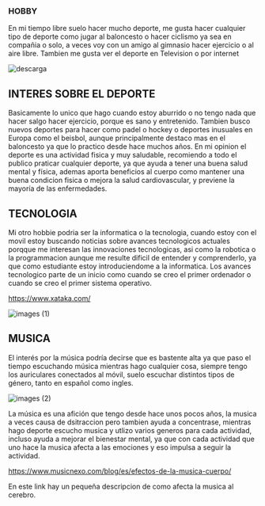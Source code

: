 ### HOBBY
En mi tiempo libre suelo hacer mucho deporte, me gusta hacer cualquier tipo de deporte como jugar al baloncesto o hacer ciclismo ya sea en compañia o solo, a veces voy con un amigo al gimnasio hacer ejercicio o al aire libre.
Tambien me gusta ver el deporte en Television o por internet 

![descarga](https://user-images.githubusercontent.com/71392489/93895225-e2c27700-fcef-11ea-8ce5-89ffb6c0a495.jpeg)

## INTERES SOBRE EL DEPORTE 
Basicamente lo unico que hago cuando estoy aburrido o no tengo nada que hacer salgo hacer ejercicio, porque es sano 
y entretenido.
Tambien busco nuevos deportes para hacer como padel o hockey o deportes inusuales en Europa como el beisbol, aunque principalmente destaco mas en el baloncesto ya que lo practico desde hace muchos años.
En mi opinion el deporte es una actividad fisica y muy saludable, recomiendo a todo el publico praticar cualquier deporte, ya que ayuda a tener una buena salud mental y física, ademas aporta beneficios al cuerpo como mantener una buena condicion fisica o mejora la salud cardiovascular, y previene la mayoría de las enfermedades. 

## TECNOLOGIA 
Mi otro hobbie podria ser la informatica o la tecnologia, cuando estoy con el movil estoy buscando noticias sobre avances tecnologicos actuales porqque me interesan las innovaciones tecnologicas, asi como la robotica  o la programmacion aunque me resulte dificil de entender y comprenderlo, ya que como estudiante estoy introduciendome a la informatica. 
Los avances tecnologico parte de un inicio como cuando se creo el primer ordenador o cuando se creo el primer sistema operativo.

https://www.xataka.com/

![images (1)](https://user-images.githubusercontent.com/71392489/93897859-de4b8d80-fcf2-11ea-9f2f-6e12970ed12a.jpeg)

## MUSICA 
El interés por la música podría decirse que es bastente alta ya que paso el tiempo escuchando música mientras hago cualquier cosa, siempre tengo los auriculares conectados al móvil, suelo escuchar distintos tipos de género, tanto en español como ingles.

![images (2)](https://user-images.githubusercontent.com/71392489/93903119-94fe3c80-fcf8-11ea-8cfb-f8117510231c.jpeg)

La música es una afición que tengo desde hace unos pocos años, la musica a veces causa de dsitraccion pero tambien ayuda a concentrase, mientras hago deporte escucho musica y utlizo varios generos para cada actividad, incluso ayuda a mejorar el bienestar mental, ya que con cada actividad que uno hace la musica afecta a las emociones y eso impulsa a seguir la actividad. 

https://www.musicnexo.com/blog/es/efectos-de-la-musica-cuerpo/

En este link hay un pequeña descripcion de como afecta la musica al cerebro.
 
